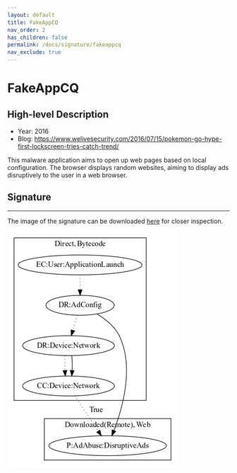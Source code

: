 ```yaml
---
layout: default
title: FakeAppCQ
nav_order: 2
has_children: false
permalink: /docs/signature/fakeappcq
nav_exclude: true
---
```


# FakeAppCQ

## High-level Description

* Year: 2016
* Blog: https://www.welivesecurity.com/2016/07/15/pokemon-go-hype-first-lockscreen-tries-catch-trend/

This malware application aims to open up web pages based on local configuration. The browser displays random websites, aiming to display ads disruptively to the user in a web browser.

## Signature
---

The image of the signature can be downloaded [here](../../img/signatures/FakeAppCQ.png) for closer inspection.

![](../../img/signatures/FakeAppCQ.png)
